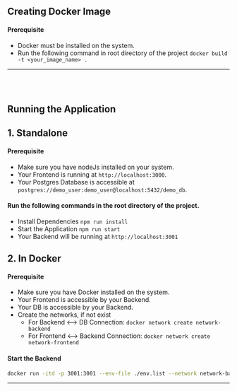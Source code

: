 
## Creating Docker Image

#### Prerequisite
- Docker must be installed on the system.
- Run the following command in root directory of the project
    `docker build -t <your_image_name> .`

---
</br> </br>

## Running the Application

## 1. Standalone

#### Prerequisite
- Make sure you have nodeJs installed on your system.
- Your Frontend is running at `http://localhost:3000`.
- Your Postgres Database is accessible at `postgres://demo_user:demo_user@localhost:5432/demo_db`.

#### **Run the following commands in the root directory of the project.**
- Install Dependencies  `npm run install`
- Start the Application  `npm run start`
- Your Backend will be running at `http://localhost:3001`



## 2. In Docker

#### Prerequisite
- Make sure you have Docker installed on the system.
- Your Frontend is accessible by your Backend.
- Your DB is accessible by your Backend.
- Create the networks, if not exist 
    - For Backend <--> DB Connection: `docker network create network-backend` 
    - For Frontend <--> Backend Connection: `docker network create network-frontend` 

#### Start the Backend
``` bash 
docker run -itd -p 3001:3001 --env-file ./env.list --network network-backend --network network-frontend --name api <your_image-name>
```

---
</br> </br>